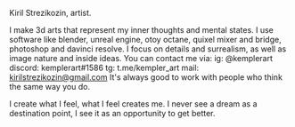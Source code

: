 Kiril Strezikozin, artist.

I make 3d arts that represent my inner thoughts and mental states.
I use software like blender, unreal engine, otoy octane, quixel mixer and bridge, photoshop and davinci resolve.
I focus on details and surrealism, as well as image nature and inside ideas.
You can contact me via:
ig: @kemplerart   discord: kemplerart#1586    tg: t.me/kempler_art    mail: kirilstrezikozin@gmail.com
It's always good to work with people who think the same way you do. 

I create what I feel, what I feel creates me.
I never see a dream as a destination point, I see it as an opportunity to get better.
